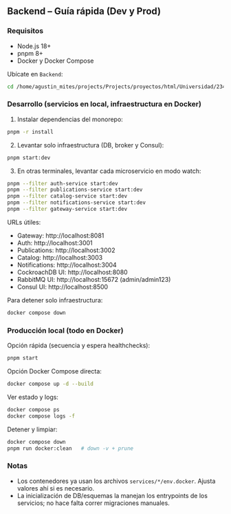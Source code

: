 ## Backend – Guía rápida (Dev y Prod)

### Requisitos
- Node.js 18+
- pnpm 8+
- Docker y Docker Compose

Ubícate en `Backend`:
```bash
cd /home/agustin_mites/projects/Projects/proyectos/html/Universidad/23447-arquitectura_software/ProyectoFinal/Backend
```

### Desarrollo (servicios en local, infraestructura en Docker)
1) Instalar dependencias del monorepo:
```bash
pnpm -r install
```
2) Levantar solo infraestructura (DB, broker y Consul):
```bash
pnpm start:dev
```
3) En otras terminales, levantar cada microservicio en modo watch:
```bash
pnpm --filter auth-service start:dev
pnpm --filter publications-service start:dev
pnpm --filter catalog-service start:dev
pnpm --filter notifications-service start:dev
pnpm --filter gateway-service start:dev
```

URLs útiles:
- Gateway: http://localhost:8081
- Auth: http://localhost:3001
- Publications: http://localhost:3002
- Catalog: http://localhost:3003
- Notifications: http://localhost:3004
- CockroachDB UI: http://localhost:8080
- RabbitMQ UI: http://localhost:15672 (admin/admin123)
- Consul UI: http://localhost:8500

Para detener solo infraestructura:
```bash
docker compose down
```

### Producción local (todo en Docker)
Opción rápida (secuencia y espera healthchecks):
```bash
pnpm start
```

Opción Docker Compose directa:
```bash
docker compose up -d --build
```

Ver estado y logs:
```bash
docker compose ps
docker compose logs -f
```

Detener y limpiar:
```bash
docker compose down
pnpm run docker:clean   # down -v + prune
```

### Notas
- Los contenedores ya usan los archivos `services/*/env.docker`. Ajusta valores ahí si es necesario.
- La inicialización de DB/esquemas la manejan los entrypoints de los servicios; no hace falta correr migraciones manuales.
